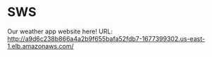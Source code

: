 # SWS
Our weather app website here!
URL: http://a9d6c238b866a4a2b9f655bafa52fdb7-1677399302.us-east-1.elb.amazonaws.com/
